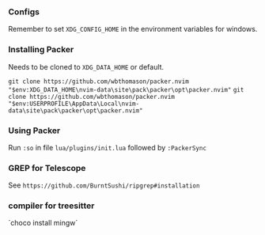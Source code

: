 ### Configs
Remember to set `XDG_CONFIG_HOME` in the environment variables for windows.

### Installing Packer
Needs to be cloned to `XDG_DATA_HOME` or default.

`git clone https://github.com/wbthomason/packer.nvim "$env:XDG_DATA_HOME\nvim-data\site\pack\packer\opt\packer.nvim"`
`git clone https://github.com/wbthomason/packer.nvim "$env:USERPROFILE\AppData\Local\nvim-data\site\pack\packer\opt\packer.nvim"`

### Using Packer

Run `:so` in file `lua/plugins/init.lua` followed by `:PackerSync`

### GREP for Telescope
See `https://github.com/BurntSushi/ripgrep#installation`

### compiler for treesitter
´choco install mingw´
